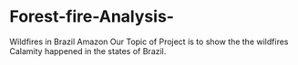 # Forest-fire-Analysis-
Wildfires in Brazil Amazon Our Topic of Project is to show the the wildfires Calamity happened in the states of  Brazil. 
